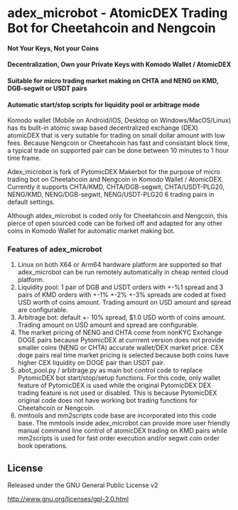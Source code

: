 
# adex_microbot - AtomicDEX Trading Bot for Cheetahcoin and Nengcoin
#### Not Your Keys, Not your Coins
#### Decentralization, Own your Private Keys with Komodo Wallet / AtomicDEX
#### Suitable for micro trading market making on CHTA and NENG on KMD, DGB-segwit or USDT pairs
#### Automatic start/stop scripts for liquidity pool or arbitrage mode

Komodo wallet (Mobile on Android/iOS, Desktop on Windows/MacOS/Linux) has its built-in atomic swap based decentralized exchange (DEX) atomicDEX that is very
suitable for trading on small dollar amount with low fees. Because Nengcoin or Cheetahcoin has fast and consistant block time, a typical trade on supported pair can be
done between 10 minutes to 1 hour time frame. 

Adex_microbot is fork of PytomicDEX Makerbot for the purpose of micro trading bot on Cheetahcoin and Nengcoin in Komodo Wallet / AtomicDEX.
Currently it supports CHTA/KMD, CHTA/DGB-segwit, CHTA/USDT-PLG20, NENG/KMD, NENG/DGB-segwit, NENG/USDT-PLG20 6 trading pairs in default settings.

Although atdex_microbot is coded only for Cheetahcoin and Nengcoin, this pierce of open sourced code can be forked off and adapted for any other
coins in Komodo Wallet for automatic market making bot.

### Features of adex_microbot

1. Linux on both X64 or Arm64 hardware platform are supported so that adex_microbot can be run remotely automatically in cheap rented cloud platform. 
2. Liquidity pool: 1 pair of DGB and USDT orders with +-%1 spread and 3 pairs of KMD orders with +-1% +-2% +-3% spreads are coded at fixed USD worth of coins amount. Trading amount on USD amount and spread are configurable.
3. Arbitrage bot:  default +- 10% spread, $1.0 USD worth of coins amount. Trading amount on USD amount and spread are configurable.
4. The market pricing of NENG and CHTA come from nonKYC Exchange DOGE pairs because PytomicDEX at currrent version does not provide smaller coins (NENG or CHTA)
accurate wallet/DEX market price. CEX doge pairs real time market pricing is selected because both coins have higher CEX liquidity on DOGE pair than USDT pair.
5. abot_pool.py / arbitrage.py as main bot control code to replace PytomicDEX bot start/stop/setup functions. For this code, only wallet feature of PytomicDEX is used while the original PytomicDEX DEX trading feature is
not used or disabled.  This is because PytomicDEX original code does not have working bot trading functions for Cheetahcoin or Nengcoin.
6. mmtools and mm2scripts code base are incorporated into this code base.  The mmtools inside adex_microbot can provide more user friendly manual command line control of atomicDEX trading on KMD pairs while mm2scripts is
used for fast order execution and/or segwit coin order book operations.

License
-------
Released under the GNU General Public License v2

http://www.gnu.org/licenses/gpl-2.0.html
